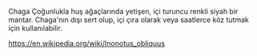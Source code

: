 Chaga
Çoğunlukla huş ağaçlarında yetişen, içi turuncu renkli siyah bir mantar. Chaga'nın dışı sert olup, içi çıra olarak veya saatlerce köz tutmak için kullanılabilir.

https://en.wikipedia.org/wiki/Inonotus_obliquus
